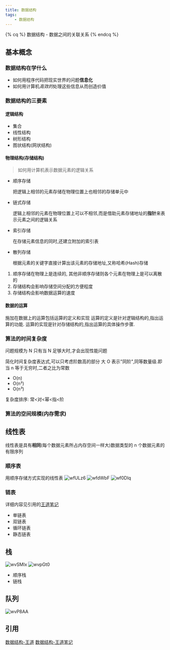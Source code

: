 ```yaml
---
title: 数据结构
tags:
    - 数据结构
---
```


{% cq %}
数据结构 - 数据之间的关联关系
{% endcq %}

## 基本概念

### 数据结构在学什么

-   如何用程序代码把现实世界的问题**信息化**
-   如何用计算机*高效的*处理这些信息从而创造价值

### 数据结构的三要素

#### 逻辑结构

-   集合
-   线性结构
-   树形结构
-   图状结构(网状结构)

#### 物理结构(存储结构)

> 如何用计算机表示数据元素的逻辑关系

-   顺序存储

    把逻辑上相邻的元素存储在物理位置上也相邻的存储单元中

-   链式存储

    逻辑上相邻的元素在物理位置上可以不相邻,而是借助元素存储地址的**指针**来表示元素之间的逻辑关系

-   索引存储

    在存储元素信息的同时,还建立附加的索引表

-   散列存储

    根据元素的关键字直接计算出该元素的存储地址,又称哈希(Hash)存储

1. 顺序存储在物理上是连续的, 其他非顺序存储则各个元素在物理上是可以离散
   的
2. 存储结构会影响存储空间分配的方便程度
3. 存储结构会影响数据运算的速度

#### 数据的运算

施加在数据上的运算包括运算的定义和实现
运算的定义是针对逻辑结构的,指出运算的功能.
运算的实现是针对存储结构的,指出运算的具体操作步骤.

### 算法的时间复杂度

问题规模为 N
只有当 N 足够大时,才会出现性能问题

简化时间复杂度表达式,可以只考虑阶数高的部分
大 O 表示"同阶",同等数量级.即当 n 等于无穷时,二者之比为常数

-   O(n)
-   O(n²)
-   O(n³)

复杂度排序: 常<对<幂<指<阶

### 算法的空间规模(内存需求)

## 线性表

线性表是具有**相同**(每个数据元素所占内存空间一样大)数据类型的 n 个数据元素的有限序列

### 顺序表

用顺序存储方式实现的线性表
![wfULz6](https://s1.ax1x.com/2020/09/17/wfULz6.png)
![wfdWbF](https://s1.ax1x.com/2020/09/17/wfdWbF.png)
![wf0Dlq](https://s1.ax1x.com/2020/09/17/wf0Dlq.png)

### 链表

详细内容见引用的[王道笔记](https://408.kimyang.cn/DataStructure/)

-   单链表
-   双链表
-   循环链表
-   静态链表

## 栈

![wvSMIx](https://s1.ax1x.com/2020/09/23/wvSMIx.png)
![wvpGt0](https://s1.ax1x.com/2020/09/23/wvpGt0.png)

-   顺序栈
-   链栈

## 队列

![wvP8AA](https://s1.ax1x.com/2020/09/23/wvP8AA.png)

## 引用

[数据结构-王道](https://www.bilibili.com/video/BV1b7411N798)
[数据结构-王道笔记](https://408.kimyang.cn/DataStructure/)
